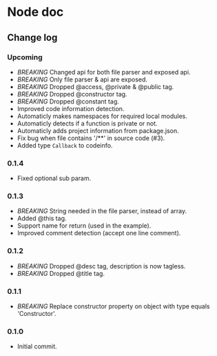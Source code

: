# Node doc

## Change log

### Upcoming
- *BREAKING* Changed api for both file parser and exposed api.
- *BREAKING* Only file parser & api are exposed.
- *BREAKING* Dropped @access, @private & @public tag.
- *BREAKING* Dropped @constructor tag.
- *BREAKING* Dropped @constant tag.
- Improved code information detection.
- Automaticly makes namespaces for required local modules.
- Automaticly detects if a function is private or not.
- Automaticly adds project information from package.json.
- Fix bug when file contains '/**' in source code (#3).
- Added type ```Callback``` to codeinfo.

### 0.1.4
- Fixed optional sub param.

### 0.1.3
 - *BREAKING* String needed in the file parser, instead of array.
 - Added @this tag.
 - Support name for return (used in the example).
 - Improved comment detection (accept one line comment).

### 0.1.2
 - *BREAKING* Dropped @desc tag, description is now tagless.
 - *BREAKING* Dropped @title tag.

### 0.1.1
 - *BREAKING* Replace constructor property on object with type equals 'Constructor'.

### 0.1.0
 - Initial commit.
